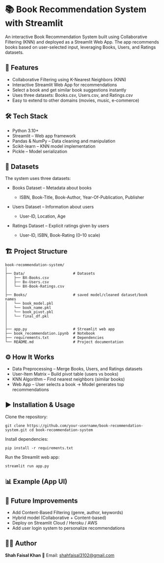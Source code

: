 # 📚 Book Recommendation System with Streamlit

An interactive Book Recommendation System built using Collaborative Filtering (KNN) and deployed as a Streamlit Web App.
The app recommends books based on user-selected input, leveraging Books, Users, and Ratings datasets.

## 🚀 Features

- Collaborative Filtering using K-Nearest Neighbors (KNN)
- Interactive Streamlit Web App for recommendations
- Select a book and get similar book suggestions instantly
- Uses three datasets: Books.csv, Users.csv, and Ratings.csv
- Easy to extend to other domains (movies, music, e-commerce)

## 🛠️ Tech Stack

- Python 3.10+
- Streamlit – Web app framework
- Pandas & NumPy – Data cleaning and manipulation
- Scikit-learn – KNN model implementation
- Pickle – Model serialization

## 📂 Datasets

The system uses three datasets:

- Books Dataset – Metadata about books
   - ISBN, Book-Title, Book-Author, Year-Of-Publication, Publisher

- Users Dataset – Information about users
   - User-ID, Location, Age

- Ratings Dataset – Explicit ratings given by users
   - User-ID, ISBN, Book-Rating (0–10 scale)

## 🏗️ Project Structure
```
book-recommendation-system/
│
├── Data/                      # Datasets      
│   ├── BX-Books.csv
│   ├── Bx-Users.csv
│   └── BX-Book-Ratings.csv
│
├── Books/                     # saved model/cleaned dataset/book names         
│   └── book_model.pkl
│   └── book_name.pkl
│   └── book_pivot.pkl
│   └── final_df.pkl
│
│
├── app.py                     # Streamlit web app
├── book_recommendation.ipynb  # Notebook
├── requirements.txt           # Dependencies
└── README.md                  # Project documentation
```

## ⚙️ How It Works

- Data Preprocessing – Merge Books, Users, and Ratings datasets
- User-Item Matrix – Build pivot table (users vs books)
- KNN Algorithm – Find nearest neighbors (similar books)
- Web App – User selects a book → Model generates top recommendations

## ▶️ Installation & Usage

Clone the repository:

`git clone https://github.com/your-username/book-recommendation-system.git
cd book-recommendation-system`


Install dependencies:

`pip install -r requirements.txt`


Run the Streamlit web app:

`streamlit run app.py`

## 📊 Example (App UI)



## 🔮 Future Improvements

- Add Content-Based Filtering (genre, author, keywords)
- Hybrid model (Collaborative + Content-based)
- Deploy on Streamlit Cloud / Heroku / AWS
- Add user login system to personalize recommendations

## 👨‍💻 Author

**Shah Faisal Khan**
📧 Email: shahfaisal3102@gmail.com
